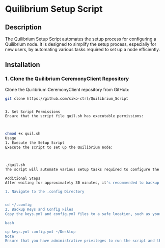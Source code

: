 # Quilibrium Setup Script

## Description
The Quilibrium Setup Script automates the setup process for configuring a Quilibrium node. It is designed to simplify the setup process, especially for new users, by automating various tasks required to set up a node efficiently.

## Installation

### 1. Clone the Quilibrium CeremonyClient Repository
Clone the Quilibrium CeremonyClient repository from GitHub:

```bash
git clone https://github.com/siko-ctrl/Quilibrium_Script


3. Set Script Permissions
Ensure that the script file quil.sh has executable permissions:



chmod +x quil.sh
Usage
1. Execute the Setup Script
Execute the script to set up the Quilibrium node:



./quil.sh
The script will automate various setup tasks required to configure the Quilibrium node.

Additional Steps
After waiting for approximately 30 minutes, it's recommended to backup your keys and config files:

1. Navigate to the .config Directory


cd ~/.config
2. Backup Keys and Config Files
Copy the keys.yml and config.yml files to a safe location, such as your desktop:

bash

cp keys.yml config.yml ~/Desktop
Note
Ensure that you have administrative privileges to run the script and that it has executable permissions. This script automates various setup tasks required for configuring a Quilibrium node, simplifying the process for new users.
